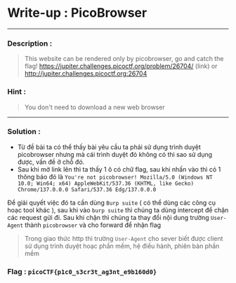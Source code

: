 # Write-up : PicoBrowser
---
### Description :
> This website can be rendered only by picobrowser, go and catch the flag! https://jupiter.challenges.picoctf.org/problem/26704/ (link) or http://jupiter.challenges.picoctf.org:26704
### Hint :
> You don't need to download a new web browser
---
### Solution :
- Từ đề bài ta có thể thấy bài yêu cầu ta phải sử dụng trình duyệt picobrowser nhưng mà cái trình duyệt đó không có thì sao sử dụng được, vấn đề ở chỗ đó.
- Sau khi mở link lên thì ta thấy 1 ô có chữ flag, sau khi nhấn vào thì có 1 thông báo đó là ``` You're not picobrowser! Mozilla/5.0 (Windows NT 10.0; Win64; x64) AppleWebKit/537.36 (KHTML, like Gecko) Chrome/137.0.0.0 Safari/537.36 Edg/137.0.0.0 ```

Để giải quyết việc đó ta cần dùng `` Burp suite `` ( có thể dùng các công cụ hoạc tool khác ), sau khi vào `` burp suite `` thì chúng ta dùng intercept để chặn các request gửi đi. Sau khi chặn thì chúng ta thay đổi nội dung trường `` User-Agent `` thành `` picobrowser `` và cho forward để nhận flag
> Trong giao thức http thì trường `` User-Agent `` cho sever biết được client sử dụng trình duyệt hoạc phần mềm, hệ điều hành, phiên bản phần mềm 
### Flag : `` picoCTF{p1c0_s3cr3t_ag3nt_e9b160d0} ``
